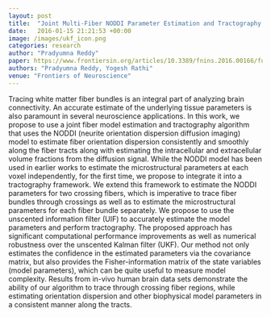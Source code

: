 ```yaml
---
layout: post
title:  "Joint Multi-Fiber NODDI Parameter Estimation and Tractography Using the Unscented Information Filter"
date:   2016-01-15 21:21:53 +00:00
image: /images/ukf_icon.png
categories: research
author: "Pradyumna Reddy"
paper: https://www.frontiersin.org/articles/10.3389/fnins.2016.00166/full
authors: "Pradyumna Reddy, Yogesh Rathi"
venue: "Frontiers of Neuroscience"
---
```

Tracing white matter fiber bundles is an integral part of analyzing brain connectivity. An accurate estimate of the underlying tissue parameters is also paramount in several neuroscience applications. In this work, we propose to use a joint fiber model estimation and tractography algorithm that uses the NODDI (neurite orientation dispersion diffusion imaging) model to estimate fiber orientation dispersion consistently and smoothly along the fiber tracts along with estimating the intracellular and extracellular volume fractions from the diffusion signal. While the NODDI model has been used in earlier works to estimate the microstructural parameters at each voxel independently, for the first time, we propose to integrate it into a tractography framework. We extend this framework to estimate the NODDI parameters for two crossing fibers, which is imperative to trace fiber bundles through crossings as well as to estimate the microstructural parameters for each fiber bundle separately. We propose to use the unscented information filter (UIF) to accurately estimate the model parameters and perform tractography. The proposed approach has significant computational performance improvements as well as numerical robustness over the unscented Kalman filter (UKF). Our method not only estimates the confidence in the estimated parameters via the covariance matrix, but also provides the Fisher-information matrix of the state variables (model parameters), which can be quite useful to measure model complexity. Results from in-vivo human brain data sets demonstrate the ability of our algorithm to trace through crossing fiber regions, while estimating orientation dispersion and other biophysical model parameters in a consistent manner along the tracts.
